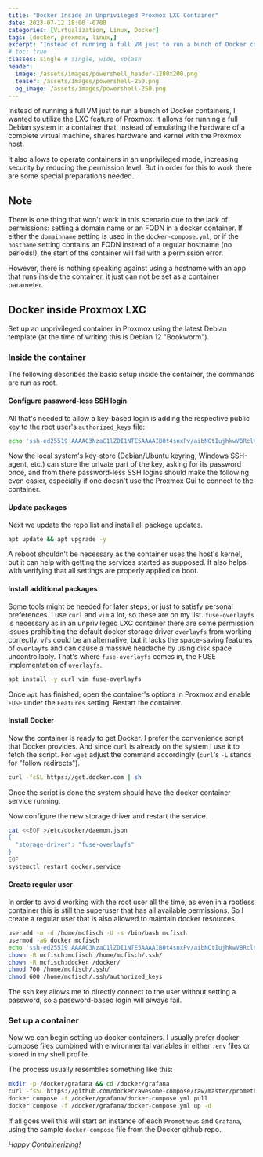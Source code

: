 ```yaml
---
title: "Docker Inside an Unprivileged Proxmox LXC Container"
date: 2023-07-12 18:00 -0700
categories: [Virtualization, Linux, Docker]
tags: [docker, proxmox, linux,]
excerpt: "Instead of running a full VM just to run a bunch of Docker containers, I wanted to utilize the LXC feature of Proxmox. It allows for running a full Debian system in a container that, instead of emulating the hardware of a complete virtual machine, shares hardware and kernel with the Proxmox host. "
# toc: true
classes: single # single, wide, splash
header:
  image: /assets/images/powershell_header-1280x200.png
  teaser: /assets/images/powershell-250.png
  og_image: /assets/images/powershell-250.png
---
```


Instead of running a full VM just to run a bunch of Docker containers, I wanted to utilize the LXC feature of Proxmox. It allows for running a full Debian system in a container that, instead of emulating the hardware of a complete virtual machine, shares hardware and kernel with the Proxmox host. 

It also allows to operate containers in an unprivileged mode, increasing security by reducing the permission level. But in order for this to work there are some special preparations needed.

## Note

There is one thing that won't work in this scenario due to the lack of permissions: setting a domain name or an FQDN in a docker container. If either the `domainname` setting is used in the `docker-compose.yml`, or if the `hostname` setting contains an FQDN instead of a regular hostname (no periods!), the start of the container will fail with a permission error.

However, there is nothing speaking against using a hostname with an app that runs inside the container, it just can not be set as a container parameter.

## Docker inside Proxmox LXC

Set up an unprivileged container in Proxmox using the latest Debian template (at the time of writing this is Debian 12 "Bookworm").

### Inside the container

The following describes the basic setup inside the container, the commands are run as root.

#### Configure password-less SSH login

All that's needed to allow a key-based login is adding the respective public key to the root user's `authorized_keys` file:

```sh
echo 'ssh-ed25519 AAAAC3NzaC1lZDI1NTE5AAAAIB0t4snxPv/aibNCtIujhkwVBRclKFtXKDwCG5WBANuj mcfisch@local' > /root/.ssh/authorized_keys
```

Now the local system's key-store (Debian/Ubuntu keyring, Windows SSH-agent, etc.) can store the private part of the key, asking for its password once, and from there password-less SSH logins should make the following even easier, especially if one doesn't use the Proxmox Gui to connect to the container.

#### Update packages

Next we update the repo list and install all package updates.

```sh
apt update && apt upgrade -y
```

A reboot shouldn't be necessary as the container uses the host's kernel, but it can help with getting the services started as supposed. It also helps with verifying that all settings are properly applied on boot.

#### Install additional packages

Some tools might be needed for later steps, or just to satisfy personal preferences. I use `curl` and `vim` a lot, so these are on my list. `fuse-overlayfs` is necessary as in an unprivileged LXC container there are some permission issues prohibiting the default docker storage driver `overlayfs` from working correctly. `vfs` could be an alternative, but it lacks the space-saving features of `overlayfs` and can cause a massive headache by using disk space uncontrollably. That's where `fuse-overlayfs` comes in, the FUSE implementation of `overlayfs`.

```sh
apt install -y curl vim fuse-overlayfs
```

Once `apt` has finished, open the container's options in Proxmox and enable `FUSE` under the `Features` setting. Restart the container.

#### Install Docker

Now the container is ready to get Docker. I prefer the convenience script that Docker provides. And since `curl` is already on the system I use it to fetch the script. For `wget` adjust the command accordingly (`curl`'s `-L` stands for "follow redirects").

```sh
curl -fsSL https://get.docker.com | sh
```

Once the script is done the system should have the docker container service running.

Now configure the new storage driver and restart the service.

```sh
cat <<EOF >/etc/docker/daemon.json 
{
  "storage-driver": "fuse-overlayfs"
}
EOF
systemctl restart docker.service
```

#### Create regular user

In order to avoid working with the root user all the time, as even in a rootless container this is still the superuser that has all available permissions. So I create a regular user that is also allowed to maintain docker resources.

```sh
useradd -m -d /home/mcfisch -U -s /bin/bash mcfisch
usermod -aG docker mcfisch
echo 'ssh-ed25519 AAAAC3NzaC1lZDI1NTE5AAAAIB0t4snxPv/aibNCtIujhkwVBRclKFtXKDwCG5WBANuj mcfisch@local' > /home/mcfisch/.ssh/authorized_keys
chown -R mcfisch:mcfisch /home/mcfisch/.ssh/
chown -R mcfisch:docker /docker/
chmod 700 /home/mcfisch/.ssh/
chmod 600 /home/mcfisch/.ssh/authorized_keys
```

The ssh key allows me to directly connect to the user without setting a password, so a password-based login will always fail.

### Set up a container

Now we can begin setting up docker containers. I usually prefer docker-compose files combined with environmental variables in either `.env` files or stored in my shell profile.

The process usually resembles something like this:

```sh
mkdir -p /docker/grafana && cd /docker/grafana
curl -fsSL https://github.com/docker/awesome-compose/raw/master/prometheus-grafana/compose.yaml -o /docker/grafana/docker-compose.yml
docker compose -f /docker/grafana/docker-compose.yml pull
docker compose -f /docker/grafana/docker-compose.yml up -d
```

If all goes well this will start an instance of each `Prometheus` and `Grafana`, using the sample `docker-compose` file from the Docker github repo.

*Happy Containerizing!*
